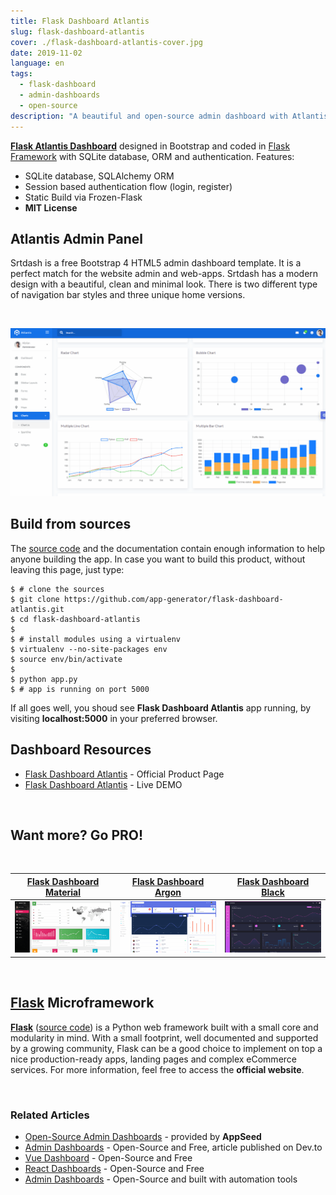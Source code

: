 ```yaml
---
title: Flask Dashboard Atlantis
slug: flask-dashboard-atlantis
cover: ./flask-dashboard-atlantis-cover.jpg
date: 2019-11-02
language: en
tags:
  - flask-dashboard
  - admin-dashboards
  - open-source
description: "A beautiful and open-source admin dashboard with Atlantis Design coded in Flask Framework."
---
```


**[Flask Atlantis Dashboard](https://appseed.us/admin-dashboards/flask-dashboard-atlantis)** designed in Bootstrap and coded in [Flask Framework](https://palletsprojects.com/p/flask/) with SQLite database, ORM and authentication. Features:

- SQLite database, SQLAlchemy ORM
- Session based authentication flow (login, register)
- Static Build via Frozen-Flask
- **MIT License**

## Atlantis Admin Panel

Srtdash is a free Bootstrap 4 HTML5 admin dashboard template. It is a perfect match for the website admin and web-apps. Srtdash has a modern design with a beautiful, clean and minimal look. There is two different type of navigation bar styles and three unique home versions.

<br />

![Flask Dashboard Atlantis - Open-Source Admin Panel](https://raw.githubusercontent.com/app-generator/static/master/products/flask-dashboard-atlantis-intro.gif)

## Build from sources

The [source code](https://github.com/app-generator/flask-dashboard-atlantis) and the documentation contain enough information to help anyone building the app. In case you want to build this product, without leaving this page, just type:

```
$ # clone the sources
$ git clone https://github.com/app-generator/flask-dashboard-atlantis.git
$ cd flask-dashboard-atlantis
$
$ # install modules using a virtualenv
$ virtualenv --no-site-packages env
$ source env/bin/activate
$
$ python app.py
$ # app is running on port 5000
```

If all goes well, you shoud see **Flask Dashboard Atlantis** app running, by visiting **localhost:5000** in your preferred browser.

## Dashboard Resources

- [Flask Dashboard Atlantis](https://appseed.us/admin-dashboards/flask-dashboard-atlantis) - Official Product Page
- [Flask Dashboard Atlantis](https://flask-dashboard-atlantis.appseed.us/) - Live DEMO

<br />

## Want more? Go PRO!

<br />

| [Flask Dashboard Material](https://appseed.us/admin-dashboards/flask-dashboard-material-pro) | [Flask Dashboard Argon](https://appseed.us/admin-dashboards/flask-dashboard-argon-pro) | [Flask Dashboard Black](https://appseed.us/admin-dashboards/flask-dashboard-black-pro) |
| --- | --- | --- |
| [![Flask Dashboard Material PRO](https://raw.githubusercontent.com/app-generator/static/master/products/flask-dashboard-material-pro-intro.gif)](https://appseed.us/admin-dashboards/flask-dashboard-material-pro)  | [![Flask Dashboard Argon PRO](https://raw.githubusercontent.com/app-generator/static/master/products/flask-dashboard-argon-pro-intro.gif)](https://appseed.us/admin-dashboards/flask-dashboard-argon-pro) | [![Flask Dashboard Black PRO](https://raw.githubusercontent.com/app-generator/static/master/products/flask-dashboard-black-pro-intro.gif)](https://appseed.us/admin-dashboards/flask-dashboard-black-pro)

<br />

## [Flask](https://palletsprojects.com/p/flask/) Microframework

**[Flask](https://palletsprojects.com/p/flask/)** ([source code](https://github.com/pallets/flask)) is a Python web framework built with a small core and modularity in mind. With a small footprint, well documented and supported by a growing community, Flask can be a good choice to implement on top a nice production-ready apps, landing pages and complex eCommerce services. For more information, feel free to access the **official website**.

<br />

### Related Articles

- [Open-Source Admin Dashboards](https://appseed.us/admin-dashboards/open-source) - provided by **AppSeed**
- [Admin Dashboards](https://dev.to/sm0ke/admin-dashboards-open-source-and-free-4aep) - Open-Source and Free, article published on Dev.to
- [Vue Dashboard](https://dev.to/sm0ke/vue-dashboard-open-source-apps-1gd1) - Open-Source and Free
- [React Dashboards](https://dev.to/sm0ke/react-dashboards-open-source-apps-1c7j) - Open-Source and Free
- [Admin Dashboards](https://blog.appseed.us/admin-dashboards-open-source-built-with-automation-tools/) - Open-Source and built with automation tools
